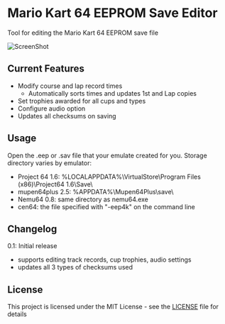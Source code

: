 # Mario Kart 64 EEPROM Save Editor
Tool for editing the Mario Kart 64 EEPROM save file

![ScreenShot](http://i.imgur.com/hxDp9rn.png)

## Current Features
* Modify course and lap record times
   * Automatically sorts times and updates 1st and Lap copies
* Set trophies awarded for all cups and types
* Configure audio option
* Updates all checksums on saving

## Usage
Open the .eep or .sav file that your emulate created for you. Storage directory varies by emulator:
 * Project 64 1.6: %LOCALAPPDATA%\VirtualStore\Program Files (x86)\Project64 1.6\Save\
 * mupen64plus 2.5: %APPDATA%\Mupen64Plus\save\
 * Nemu64 0.8: same directory as nemu64.exe
 * cen64: the file specified with "-eep4k" on the command line

## Changelog
0.1: Initial release
* supports editing track records, cup trophies, audio settings
* updates all 3 types of checksums used

## License
This project is licensed under the MIT License - see the [LICENSE](LICENSE) file for details
